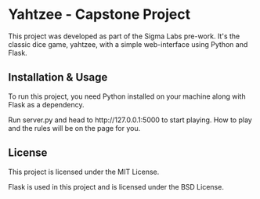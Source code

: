 <h1>  Yahtzee - Capstone Project </h1>
<P> This project was developed as part of the Sigma Labs pre-work. It's the classic dice game, yahtzee, with a simple web-interface using Python and Flask.</P>
<h2> Installation & Usage </h2>
<p>To run this project, you need Python installed on your machine along with Flask as a dependency.</p>
<p>Run server.py and head to http://127.0.0.1:5000 to start playing. How to play and the rules will be on the page for you.</p>
<h2> License </h2>
<p>This project is licensed under the MIT License. 

Flask is used in this project and is licensed under the BSD License.</p>
